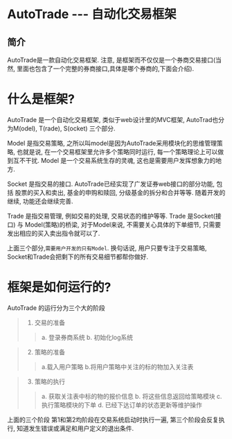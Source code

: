 AutoTrade --- 自动化交易框架
====================

简介
--------------
AutoTrade是一款自动化交易框架. 注意, 是框架而不仅仅是一个券商交易接口(当然, 里面也包含了一个完整的券商接口,具体是哪个券商的,下面会介绍). 

# 什么是框架?
AutoTrade 是一个自动化交易框架, 类似于web设计里的MVC框架, AutoTrad也分为M(odel), T(rade), S(ocket) 三个部分.

Model 是指交易策略, 之所以叫model是因为AutoTrade采用模块化的思维管理策略, 也就是说, 在一个交易框架里允许多个策略同时运行, 每一个策略理论上可以做到互不干扰.
Model 是一个交易系统生存的灵魂, 这也是需要用户发挥想象力的地方.

Socket 是指交易的接口. AutoTrade已经实现了广发证券web接口的部分功能, 包括 股票的买入和卖出, 基金的申购和赎回, 分级基金的拆分和合并等等.
随着开发的继续, 功能还会继续完善.

Trade 是指交易管理, 例如交易的处理, 交易状态的维护等等.
Trade 是Socket(接口) 与 Model(策略)的桥梁,  对于Model来说, 不需要关心具体的下单细节, 只需要发出相应的买入卖出指令就可以了.

上面三个部分,`需要用户开发的只有Model`. 换句话说, 用户只要专注于交易策略, Socket和Trade会把剩下的所有交易细节都帮你做好.

# 框架是如何运行的?
AutoTrade 的运行分为三个大的阶段
> 1. 交易的准备
>> a. 登录券商系统
>> b. 初始化log系统

> 2. 策略的准备
>> a.载入用户策略
>> b.将用户策略中关注的标的物加入关注表

> 3. 策略的执行
>> a. 获取关注表中标的物的报价信息
>> b. 将这些信息返回给策略模块
>> c. 执行策略模块的下单
>> d. 已经下达订单的状态更新等维护操作

上面的三个阶段 第1和第2均阶段在交易系统启动时执行一遍, 第三个阶段会反复执行, 知道发生错误或满足和用户定义的退出条件.
